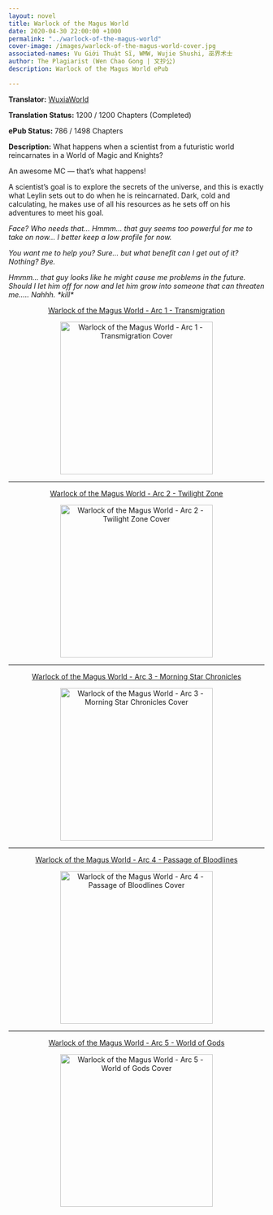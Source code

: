 ```yaml
---
layout: novel
title: Warlock of the Magus World
date: 2020-04-30 22:00:00 +1000
permalink: "../warlock-of-the-magus-world"
cover-image: /images/warlock-of-the-magus-world-cover.jpg
associated-names: Vu Giới Thuật Sĩ, WMW, Wujie Shushi, 巫界术士
author: The Plagiarist (Wen Chao Gong | 文抄公)
description: Warlock of the Magus World ePub

---
```


<b>Translator:</b> <a href="https://www.wuxiaworld.com/novel/warlock-of-the-magus-world" target="_blank" rel="noopener">WuxiaWorld</a>

<b>Translation Status:</b> 1200 / 1200 Chapters (Completed)

<b>ePub Status:</b> 786 / 1498 Chapters

<b>Description:</b> What happens when a scientist from a futuristic world reincarnates in a World of Magic and Knights?

An awesome MC — that’s what happens!

A scientist’s goal is to explore the secrets of the universe, and this is exactly what Leylin sets out to do when he is reincarnated. Dark, cold and calculating, he makes use of all his resources as he sets off on his adventures to meet his goal.

<i>Face? Who needs that… Hmmm… that guy seems too powerful for me to take on now… I better keep a low profile for now.</i>

<i>You want me to help you? Sure… but what benefit can I get out of it? Nothing? Bye.</i>

<i>Hmmm… that guy looks like he might cause me problems in the future. Should I let him off for now and let him grow into someone that can threaten me….. Nahhh. \*kill\*</i>

<p style="text-align: center;"><a href="http://gestyy.com/e0ew58" target="_blank" rel="noopener">Warlock of the Magus World - Arc 1 - Transmigration</a></p>

<p style="text-align: center;"><a href="http://gestyy.com/e0ew58" target="_blank" rel="noopener"><img data-src="https://i.imgur.com/hFguswT.jpg" class="lazyload" alt="Warlock of the Magus World - Arc 1 - Transmigration Cover" height="300"></a></p>

<hr/>

<p style="text-align: center;"><a href="http://gestyy.com/e0Wrk0" target="_blank" rel="noopener">Warlock of the Magus World - Arc 2 - Twilight Zone</a></p>

<p style="text-align: center;"><a href="http://gestyy.com/e0Wrk0" target="_blank" rel="noopener"><img data-src="https://i.imgur.com/WqdEq77.jpg" class="lazyload" alt="Warlock of the Magus World - Arc 2 - Twilight Zone Cover" height="300"></a></p>

<hr/>

<p style="text-align: center;"><a href="http://gestyy.com/e0UrjH" target="_blank" rel="noopener">Warlock of the Magus World - Arc 3 - Morning Star Chronicles</a></p>

<p style="text-align: center;"><a href="http://gestyy.com/e0UrjH" target="_blank" rel="noopener"><img data-src="https://i.imgur.com/2S8ZCrV.jpg" class="lazyload" alt="Warlock of the Magus World - Arc 3 - Morning Star Chronicles Cover" height="300"></a></p>

<hr/>

<p style="text-align: center;"><a href="http://gestyy.com/e0O8RT" target="_blank" rel="noopener">Warlock of the Magus World - Arc 4 - Passage of Bloodlines</a></p>

<p style="text-align: center;"><a href="http://gestyy.com/e0O8RT" target="_blank" rel="noopener"><img data-src="https://i.imgur.com/HvoQh8B.jpg" class="lazyload" alt="Warlock of the Magus World - Arc 4 - Passage of Bloodlines Cover" height="300"></a></p>

<hr/>

<p style="text-align: center;"><a href="http://gestyy.com/e0SJVH" target="_blank" rel="noopener">Warlock of the Magus World - Arc 5 - World of Gods</a></p>

<p style="text-align: center;"><a href="http://gestyy.com/e0SJVH" target="_blank" rel="noopener"><img data-src="https://i.imgur.com/83xtNPc.jpg" class="lazyload" alt="Warlock of the Magus World - Arc 5 - World of Gods Cover" height="300"></a></p>